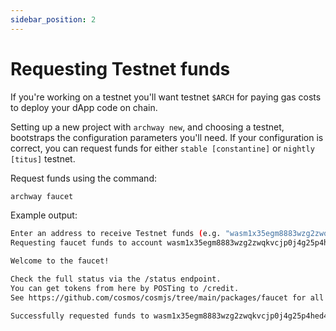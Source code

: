 ```yaml
---
sidebar_position: 2
---
```


# Requesting Testnet funds
If you're working on a testnet you'll want testnet `$ARCH` for paying gas costs to deploy your dApp code on chain.

Setting up a new project with `archway new`, and choosing a testnet, bootstraps the configuration parameters you'll need. If your configuration is correct, you can request funds for either `stable [constantine]` or `nightly [titus]` testnet.

Request funds using the command:
```bash
archway faucet
```

Example output:
```bash
Enter an address to receive Testnet funds (e.g. "wasm1x35egm8883wzg2zwqkvcjp0j4g25p4hed4yjuv"; Or, hit <enter> to list accounts): wasm1x35egm8883wzg2zwqkvcjp0j4g25p4hed4yjuv
Requesting faucet funds to account wasm1x35egm8883wzg2zwqkvcjp0j4g25p4hed4yjuv...

Welcome to the faucet!

Check the full status via the /status endpoint.
You can get tokens from here by POSTing to /credit.
See https://github.com/cosmos/cosmjs/tree/main/packages/faucet for all further information.

Successfully requested funds to wasm1x35egm8883wzg2zwqkvcjp0j4g25p4hed4yjuv on network pebblenet-1 using faucet https://faucet.pebblenet.cosmwasm.com
```
